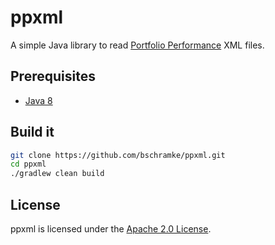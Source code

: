 # ppxml
A simple Java library to read [Portfolio Performance](http://www.portfolio-performance.info) XML files.

## Prerequisites
* [Java 8](http://www.java.com)

## Build it
```bash
git clone https://github.com/bschramke/ppxml.git
cd ppxml
./gradlew clean build
```

## License

ppxml is licensed under the [Apache 2.0 License](LICENSE).
